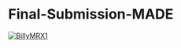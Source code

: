 # Final-Submission-MADE
[![BillyMRX1](https://circleci.com/gh/arifaizin/MySimpleCleanArchitecture.svg?style=svg)](https://circleci.com/gh/BillyMRX1/Final-Submission-MADE)
